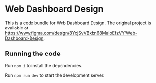 
  # Web Dashboard Design

  This is a code bundle for Web Dashboard Design. The original project is available at https://www.figma.com/design/8YcjSvVBxbn68MaioEfzVY/Web-Dashboard-Design.

  ## Running the code

  Run `npm i` to install the dependencies.

  Run `npm run dev` to start the development server.
  